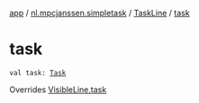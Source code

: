 [app](../../index.md) / [nl.mpcjanssen.simpletask](../index.md) / [TaskLine](index.md) / [task](.)

# task

`val task: `[`Task`](../../nl.mpcjanssen.simpletask.task/-task/index.md)

Overrides [VisibleLine.task](../-visible-line/task.md)

